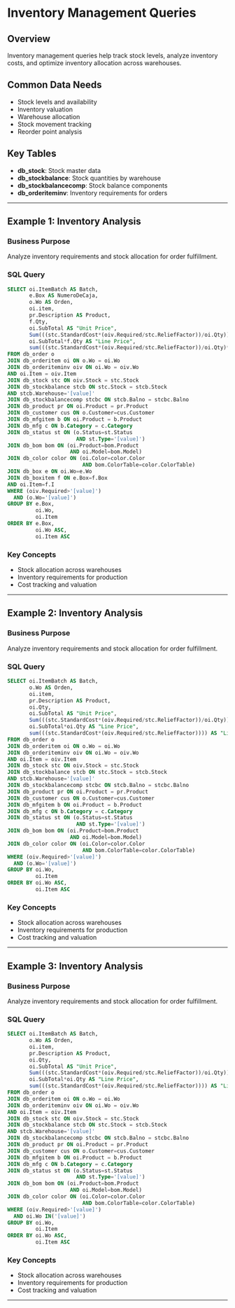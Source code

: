 # Inventory Management Queries

## Overview
Inventory management queries help track stock levels, analyze inventory costs, and optimize inventory allocation across warehouses.

## Common Data Needs
- Stock levels and availability
- Inventory valuation
- Warehouse allocation
- Stock movement tracking
- Reorder point analysis

## Key Tables
- **db_stock**: Stock master data
- **db_stockbalance**: Stock quantities by warehouse
- **db_stockbalancecomp**: Stock balance components
- **db_orderiteminv**: Inventory requirements for orders

---

## Example 1: Inventory Analysis

### Business Purpose
Analyze inventory requirements and stock allocation for order fulfillment.

### SQL Query
```sql
SELECT oi.ItemBatch AS Batch,
       e.Box AS NumeroDeCaja,
       o.Wo AS Orden,
       oi.item,
       pr.Description AS Product,
       f.Qty,
       oi.SubTotal AS "Unit Price",
       Sum(((stc.StandardCost*(oiv.Required/stc.ReliefFactor))/oi.Qty)) AS "Unit Cost",
       oi.SubTotal*f.Qty AS "Line Price",
       sum(((stc.StandardCost*(oiv.Required/stc.ReliefFactor))/oi.Qty)*f.Qty) AS "Line Cost"
FROM db_order o
JOIN db_orderitem oi ON o.Wo = oi.Wo
JOIN db_orderiteminv oiv ON oi.Wo = oiv.Wo
AND oi.Item = oiv.Item
JOIN db_stock stc ON oiv.Stock = stc.Stock
JOIN db_stockbalance stcb ON stc.Stock = stcb.Stock
AND stcb.Warehouse='[value]'
JOIN db_stockbalancecomp stcbc ON stcb.Balno = stcbc.Balno
JOIN db_product pr ON oi.Product = pr.Product
JOIN db_customer cus ON o.Customer=cus.Customer
JOIN db_mfgitem b ON oi.Product = b.Product
JOIN db_mfg c ON b.Category = c.Category
JOIN db_status st ON (o.Status=st.Status
                      AND st.Type='[value]')
JOIN db_bom bom ON (oi.Product=bom.Product
                    AND oi.Model=bom.Model)
JOIN db_color color ON (oi.Color=color.Color
                        AND bom.ColorTable=color.ColorTable)
JOIN db_box e ON oi.Wo=e.Wo
JOIN db_boxitem f ON e.Box=f.Box
AND oi.Item=f.I
WHERE (oiv.Required>'[value]')
  AND (o.Wo='[value]')
GROUP BY e.Box,
         oi.Wo,
         oi.Item
ORDER BY e.Box,
         oi.Wo ASC,
         oi.Item ASC
```

### Key Concepts
- Stock allocation across warehouses
- Inventory requirements for production
- Cost tracking and valuation

---

## Example 2: Inventory Analysis

### Business Purpose
Analyze inventory requirements and stock allocation for order fulfillment.

### SQL Query
```sql
SELECT oi.ItemBatch AS Batch,
       o.Wo AS Orden,
       oi.item,
       pr.Description AS Product,
       oi.Qty,
       oi.SubTotal AS "Unit Price",
       Sum(((stc.StandardCost*(oiv.Required/stc.ReliefFactor))/oi.Qty)) AS "Unit Cost",
       oi.SubTotal*oi.Qty AS "Line Price",
       sum(((stc.StandardCost*(oiv.Required/stc.ReliefFactor)))) AS "Line Cost"
FROM db_order o
JOIN db_orderitem oi ON o.Wo = oi.Wo
JOIN db_orderiteminv oiv ON oi.Wo = oiv.Wo
AND oi.Item = oiv.Item
JOIN db_stock stc ON oiv.Stock = stc.Stock
JOIN db_stockbalance stcb ON stc.Stock = stcb.Stock
AND stcb.Warehouse='[value]'
JOIN db_stockbalancecomp stcbc ON stcb.Balno = stcbc.Balno
JOIN db_product pr ON oi.Product = pr.Product
JOIN db_customer cus ON o.Customer=cus.Customer
JOIN db_mfgitem b ON oi.Product = b.Product
JOIN db_mfg c ON b.Category = c.Category
JOIN db_status st ON (o.Status=st.Status
                      AND st.Type='[value]')
JOIN db_bom bom ON (oi.Product=bom.Product
                    AND oi.Model=bom.Model)
JOIN db_color color ON (oi.Color=color.Color
                        AND bom.ColorTable=color.ColorTable)
WHERE (oiv.Required>'[value]')
  AND (o.Wo='[value]')
GROUP BY oi.Wo,
         oi.Item
ORDER BY oi.Wo ASC,
         oi.Item ASC
```

### Key Concepts
- Stock allocation across warehouses
- Inventory requirements for production
- Cost tracking and valuation

---

## Example 3: Inventory Analysis

### Business Purpose
Analyze inventory requirements and stock allocation for order fulfillment.

### SQL Query
```sql
SELECT oi.ItemBatch AS Batch,
       o.Wo AS Orden,
       oi.item,
       pr.Description AS Product,
       oi.Qty,
       oi.SubTotal AS "Unit Price",
       Sum(((stc.StandardCost*(oiv.Required/stc.ReliefFactor))/oi.Qty)) AS "Unit Cost",
       oi.SubTotal*oi.Qty AS "Line Price",
       sum(((stc.StandardCost*(oiv.Required/stc.ReliefFactor)))) AS "Line Cost"
FROM db_order o
JOIN db_orderitem oi ON o.Wo = oi.Wo
JOIN db_orderiteminv oiv ON oi.Wo = oiv.Wo
AND oi.Item = oiv.Item
JOIN db_stock stc ON oiv.Stock = stc.Stock
JOIN db_stockbalance stcb ON stc.Stock = stcb.Stock
AND stcb.Warehouse='[value]'
JOIN db_stockbalancecomp stcbc ON stcb.Balno = stcbc.Balno
JOIN db_product pr ON oi.Product = pr.Product
JOIN db_customer cus ON o.Customer=cus.Customer
JOIN db_mfgitem b ON oi.Product = b.Product
JOIN db_mfg c ON b.Category = c.Category
JOIN db_status st ON (o.Status=st.Status
                      AND st.Type='[value]')
JOIN db_bom bom ON (oi.Product=bom.Product
                    AND oi.Model=bom.Model)
JOIN db_color color ON (oi.Color=color.Color
                        AND bom.ColorTable=color.ColorTable)
WHERE (oiv.Required>'[value]')
  AND oi.Wo IN('[value]')
GROUP BY oi.Wo,
         oi.Item
ORDER BY oi.Wo ASC,
         oi.Item ASC
```

### Key Concepts
- Stock allocation across warehouses
- Inventory requirements for production
- Cost tracking and valuation

---

